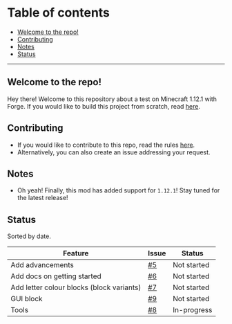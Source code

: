 # Table of contents
- [Welcome to the repo!](#welcome-to-the-repo-)
- [Contributing](#contributing)
- [Notes](#notes)
- [Status](#status)

---
## Welcome to the repo!
Hey there! Welcome to this repository about a test on Minecraft 1.12.1 with Forge.
If you would like to build this project from scratch, read [here](/README.txt).

## Contributing
* If you would like to contribute to this repo, read the rules [here](/.github/CONTRIBUTING.md).
* Alternatively, you can also create an issue addressing your request.

## Notes
* Oh yeah! Finally, this mod has added support for `1.12.1`! Stay tuned for the latest release!

## Status
Sorted by date.

Feature | Issue | Status
--- | --- | ---
Add advancements | [#5][5] | Not started
Add docs on getting started | [#6][6] | Not started
Add letter colour blocks (block variants) | [#7][7] | Not started
GUI block | [#9][9] | Not started
Tools | [#8][8] | In-progress

<!-- Issues -->
[5]: https://github.com/Chan4077/First-Mod/issues/5
[6]: https://github.com/Chan4077/First-Mod/issues/6
[7]: https://github.com/Chan4077/First-Mod/issues/7
[8]: https://github.com/Chan4077/First-Mod/issues/8
[9]: https://github.com/Chan4077/First-Mod/issues/9